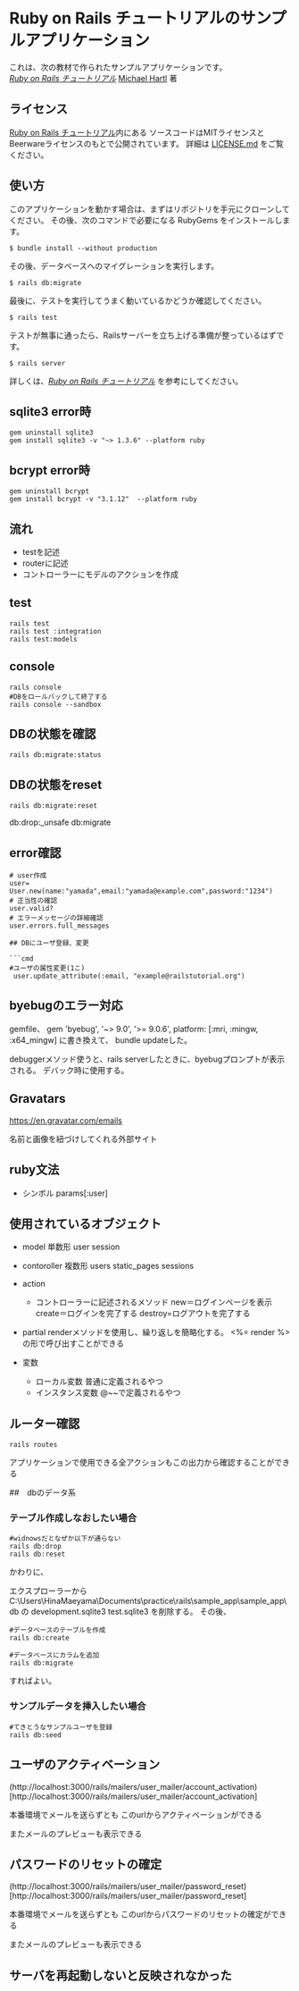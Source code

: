 # Ruby on Rails チュートリアルのサンプルアプリケーション

これは、次の教材で作られたサンプルアプリケーションです。   
[*Ruby on Rails チュートリアル*](https://railstutorial.jp/)
[Michael Hartl](http://www.michaelhartl.com/) 著

## ライセンス

[Ruby on Rails チュートリアル](https://railstutorial.jp/)内にある
ソースコードはMITライセンスとBeerwareライセンスのもとで公開されています。
詳細は [LICENSE.md](LICENSE.md) をご覧ください。

## 使い方

このアプリケーションを動かす場合は、まずはリポジトリを手元にクローンしてください。
その後、次のコマンドで必要になる RubyGems をインストールします。

```
$ bundle install --without production
```

その後、データベースへのマイグレーションを実行します。

```
$ rails db:migrate
```

最後に、テストを実行してうまく動いているかどうか確認してください。

```
$ rails test
```

テストが無事に通ったら、Railsサーバーを立ち上げる準備が整っているはずです。

```
$ rails server
```

詳しくは、[*Ruby on Rails チュートリアル*](https://railstutorial.jp/)
を参考にしてください。


## sqlite3 error時


```
gem uninstall sqlite3
gem install sqlite3 -v "~> 1.3.6" --platform ruby 
```


## bcrypt error時
```
gem uninstall bcrypt
gem install bcrypt -v "3.1.12"  --platform ruby

```

## 流れ

- testを記述
- routerに記述
- コントローラーにモデルのアクションを作成

## test

```
rails test
rails test :integration
rails test:models

```

## console

```
rails console
#DBをロールバックして終了する
rails console --sandbox
```

## DBの状態を確認

```
rails db:migrate:status
```


## DBの状態をreset

```
rails db:migrate:reset
```

db:drop:_unsafe
db:migrate


## error確認

```
# user作成
user= User.new(name:"yamada",email:"yamada@example.com",password:"1234")
# 正当性の確認
user.valid?
# エラーメッセージの詳細確認
user.errors.full_messages

## DBにユーザ登録、変更

```cmd
#ユーザの属性変更(1こ)
 user.update_attribute(:email, "example@railstutorial.org")  
```

## byebugのエラー対応

gemfile、
 gem 'byebug', '~> 9.0', '>= 9.0.6', platform: [:mri, :mingw, :x64_mingw]
 に書き換えて、
bundle updateした。

debuggerメソッド使うと、rails serverしたときに、byebugプロンプトが表示される。
デバック時に使用する。

## Gravatars

https://en.gravatar.com/emails

名前と画像を紐づけしてくれる外部サイト


## ruby文法

- シンボル
params[:user]

## 使用されているオブジェクト

- model
単数形
user
session


- contoroller
複数形
users
static_pages
sessions

- action
    - コントローラーに記述されるメソッド
new＝ログインページを表示
create＝ログインを完了する
destroy=ログアウトを完了する

- partial
renderメソッドを使用し、繰り返しを簡略化する。
<%= render %>の形で呼び出すことができる

- 変数
    - ローカル変数
        普通に定義されるやつ
    - インスタンス変数
        @~~で定義されるやつ

## ルーター確認

```
rails routes
```

アプリケーションで使用できる全アクションもこの出力から確認することができる

##　dbのデータ系


### テーブル作成しなおしたい場合

```
#widnowsだとなぜか以下が通らない
rails db:drop
rails db:reset

```

かわりに、

エクスプローラーから
C:\Users\HinaMaeyama\Documents\practice\rails\sample_app\sample_app\db
の
development.sqlite3
test.sqlite3
を削除する。
その後、
```
#データベースのテーブルを作成
rails db:create
```

```
#データベースにカラムを追加
rails db:migrate

```

すればよい。

### サンプルデータを挿入したい場合

```
#てきとうなサンプルユーザを登録
rails db:seed
```

## ユーザのアクティベーション

(http://localhost:3000/rails/mailers/user_mailer/account_activation)[http://localhost:3000/rails/mailers/user_mailer/account_activation]

本番環境でメールを送らずとも
このurlからアクティベーションができる

またメールのプレビューも表示できる

## パスワードのリセットの確定

(http://localhost:3000/rails/mailers/user_mailer/password_reset)[http://localhost:3000/rails/mailers/user_mailer/password_reset]

本番環境でメールを送らずとも
このurlからパスワードのリセットの確定ができる

またメールのプレビューも表示できる

## サーバを再起動しないと反映されなかった

